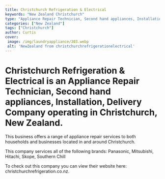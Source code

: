 ```yaml
---
title: Christchurch Refrigeration & Electrical
keywords: "New Zealand Christchurch"
type: "Appliance Repair Technician, Second hand appliances, Installation, Delivery"
categories: ["New Zealand"]
tags: ["Christchurch"]
author: Curtis
cover:
 image: /img/laundryappliance/303.webp
 alt: 'NewZealand from christchurchrefrigerationelectrical'
---
```


# Christchurch Refrigeration & Electrical is an Appliance Repair Technician, Second hand appliances, Installation, Delivery Company operating in Christchurch, New Zealand.

This business offers a range of appliance repair services to both households and businesses located in and around Christchurch.

This company services all of the following brands: Panasonic, Mitsubishi, Hitachi, Skope, Southern Chill

To check out this company you can view their website here: christchurchrefrigeration.co.nz.

